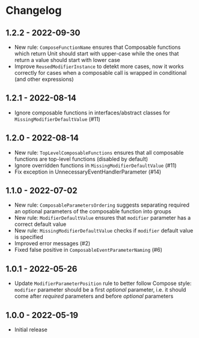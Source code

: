 # Changelog

## 1.2.2 - 2022-09-30

* New rule: `ComposeFunctionName` ensures that Composable functions which return Unit should start with upper-case while the ones that return a value should start with lower case
* Improve `ReusedModifierInstance` to detekt more cases, now it works correctly for cases when a composable call is wrapped in conditional (and other expressions)

## 1.2.1 - 2022-08-14

* Ignore composable functions in interfaces/abstract classes for `MissingModifierDefaultValue` (#11)

## 1.2.0 - 2022-08-14

* New rule: `TopLevelComposableFunctions` ensures that all composable functions are top-level functions (disabled by default)
* Ignore overridden functions in `MissingModifierDefaultValue` (#11)
* Fix exception in UnnecessaryEventHandlerParameter (#14)

## 1.1.0 - 2022-07-02

* New rule: `ComposableParametersOrdering` suggests separating required an optional parameters of the composable function into groups
* New rule: `ModifierDefaultValue` ensures that `modifier` parameter has a correct default value
* New rule: `MissingModifierDefaultValue` checks if `modifier` default value is specified
* Improved error messages (#2)
* Fixed false positive in `ComposableEventParameterNaming` (#6)

## 1.0.1 - 2022-05-26

* Update `ModifierParameterPosition` rule to better follow Compose style: `modifier` parameter should be a first _optional_ parameter, i.e. it should come after _required_ parameters and before _optional_ parameters


## 1.0.0 - 2022-05-19

* Initial release


